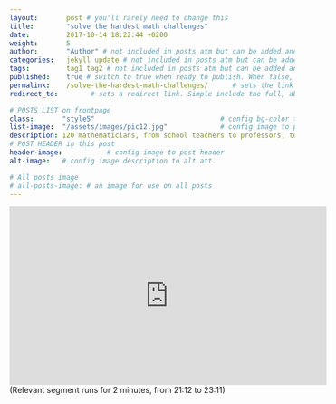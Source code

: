 ```yaml
---
layout:       post # you'll rarely need to change this
title:        "solve the hardest math challenges"
date:         2017-10-14 18:22:44 +0200
weight:       5
author:       "Author" # not included in posts atm but can be added and used later
categories:   jekyll update # not included in posts atm but can be added and used later
tags:         tag1 tag2 # not included in posts atm but can be added and used later
published:    true # switch to true when ready to publish. When false, you can check your links and share drafts using the github file for this page e.g https://github.com/sparcopen/open-to/blob/master/_posts/2017-04-10-welcome-to-jekyll.markdown
permalink:    /solve-the-hardest-math-challenges/      # sets the link for the post. E.g permalink: /battle-disease/
redirect_to:        # sets a redirect link. Simple include the full, absolute link you want below

# POSTS LIST on frontpage
class:       "style5"                               # config bg-color to post list card (1 to 5)
list-image:  "/assets/images/pic12.jpg"             # config image to post list card (1 to 15 are generic colors and will fit with anything used if no images can be found)
description: 120 mathematicians, from school teachers to professors, took on a hard math challenge in the open & solved it.
# POST HEADER in this post
header-image:           # config image to post header
alt-image:   # config image description to alt att.

# All posts image
# all-posts-image: # an image for use on all posts
---
```

<iframe width="560" height="315" src="https://www.youtube.com/embed/hd-VXmm_XF8?start=1272" frameborder="0" allowfullscreen></iframe>
(Relevant segment runs for 2 minutes, from 21:12 to 23:11)

